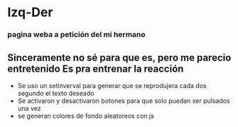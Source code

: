 # Izq-Der
### pagina weba a petición del mi hermano
Sinceramente no sé para que es, pero me parecio entretenido
Es pra entrenar la reacción
----
- Se uso un setinverval para generar que se reprodujera cada dos segundo el texto deseado
- Se activaron y desactivaron botones para que solo puedan ser pulsados una vez
- se generan colores de fondo aleatoreos con js

